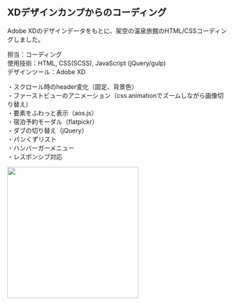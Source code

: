 ## XDデザインカンプからのコーディング  
Adobe XDのデザインデータをもとに、架空の温泉旅館のHTML/CSSコーディングしました。
  
担当：コーディング  
使用技術：HTML, CSS(SCSS), JavaScript (jQuery/gulp)  
デザインツール：Adobe XD  
  
・スクロール時のheader変化（固定、背景色）  
・ファーストビューのアニメーション（css animationでズームしながら画像切り替え）  
・要素をふわっと表示（aos.js）  
・宿泊予約モーダル（flatpickr）  
・ダブの切り替え（jQuery）  
・パンくずリスト  
・ハンバーガーメニュー  
・レスポンシブ対応  
  
 <img src="https://user-images.githubusercontent.com/73923419/153809481-497594d7-3f36-47cf-b3ff-2d6ff7d55cb4.png" width="300px">

